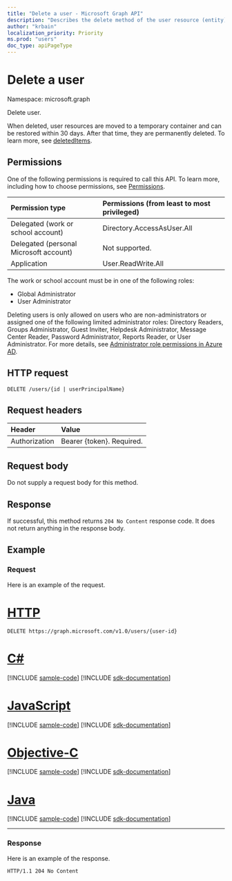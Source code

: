 ```yaml
---
title: "Delete a user - Microsoft Graph API"
description: "Describes the delete method of the user resource (entity) of the Microsoft Graph API (REST)."
author: "krbain"
localization_priority: Priority
ms.prod: "users"
doc_type: apiPageType
---
```


# Delete a user

Namespace: microsoft.graph

Delete user.  

When deleted, user resources are moved to a temporary container and can be restored within 30 days.  After that time, they are permanently deleted.  To learn more, see [deletedItems](../resources/directory.md).

## Permissions

One of the following permissions is required to call this API. To learn more, including how to choose permissions, see [Permissions](/graph/permissions-reference).

|Permission type      | Permissions (from least to most privileged)              |
|:--------------------|:---------------------------------------------------------|
|Delegated (work or school account) | Directory.AccessAsUser.All    |
|Delegated (personal Microsoft account) | Not supported.    |
|Application | User.ReadWrite.All |

The work or school account must be in one of the following roles:
+ Global Administrator
+ User Administrator

Deleting users is only allowed on users who are non-administrators or assigned one of the following limited administrator roles: Directory Readers, Groups Administrator, Guest Inviter, Helpdesk Administrator, Message Center Reader, Password Administrator, Reports Reader, or User Administrator. For more details, see [Administrator role permissions in Azure AD](/azure/active-directory/roles/permissions-reference#available-roles).

## HTTP request

<!-- { "blockType": "ignored" } -->
```http
DELETE /users/{id | userPrincipalName}
```

## Request headers

| Header       | Value|
|:-----------|:------|
| Authorization  | Bearer {token}. Required.  |

## Request body

Do not supply a request body for this method.

## Response

If successful, this method returns `204 No Content` response code. It does not return anything in the response body.

## Example

### Request

Here is an example of the request.

# [HTTP](#tab/http)
<!-- {
  "blockType": "request",
  "name": "delete_user"
}-->
```http
DELETE https://graph.microsoft.com/v1.0/users/{user-id}
```
# [C#](#tab/csharp)
[!INCLUDE [sample-code](../includes/snippets/csharp/delete-user-csharp-snippets.md)]
[!INCLUDE [sdk-documentation](../includes/snippets/snippets-sdk-documentation-link.md)]

# [JavaScript](#tab/javascript)
[!INCLUDE [sample-code](../includes/snippets/javascript/delete-user-javascript-snippets.md)]
[!INCLUDE [sdk-documentation](../includes/snippets/snippets-sdk-documentation-link.md)]

# [Objective-C](#tab/objc)
[!INCLUDE [sample-code](../includes/snippets/objc/delete-user-objc-snippets.md)]
[!INCLUDE [sdk-documentation](../includes/snippets/snippets-sdk-documentation-link.md)]

# [Java](#tab/java)
[!INCLUDE [sample-code](../includes/snippets/java/delete-user-java-snippets.md)]
[!INCLUDE [sdk-documentation](../includes/snippets/snippets-sdk-documentation-link.md)]

---

### Response

Here is an example of the response. 
<!-- {
  "blockType": "response",
  "truncated": true
} -->
```http
HTTP/1.1 204 No Content
```

<!-- uuid: 8fcb5dbc-d5aa-4681-8e31-b001d5168d79
2015-10-25 14:57:30 UTC -->
<!-- {
  "type": "#page.annotation",
  "description": "Delete user",
  "keywords": "",
  "section": "documentation",
  "tocPath": "",
  "suppressions": [
  ]
}-->

